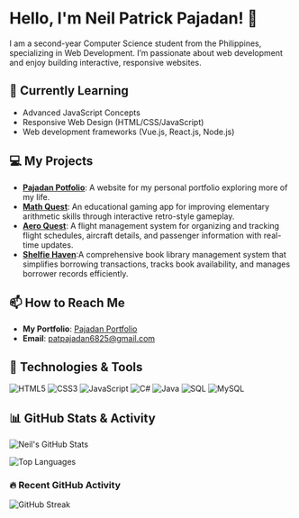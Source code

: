 # Hello, I'm Neil Patrick Pajadan! 👋

I am a second-year Computer Science student from the Philippines, specializing in Web Development. I’m passionate about web development and enjoy building interactive, responsive websites. 


## 🌱 Currently Learning
- Advanced JavaScript Concepts
- Responsive Web Design (HTML/CSS/JavaScript)
- Web development frameworks (Vue.js, React.js, Node.js)


## 💻 My Projects
- **[Pajadan Potfolio](https://github.com/Neil-Patrick/Pajadan-Portfolio)**: A website for my personal portfolio exploring more of my life.
- **[Math Quest](https://github.com/Neil-Patrick/Math-Quest)**: An educational gaming app for improving elementary arithmetic skills through interactive retro-style gameplay.
- **[Aero Quest](https://github.com/Neil-Patrick/Aero-Quest)**: A flight management system for organizing and tracking flight schedules, aircraft details, and passenger information with real-time updates.
- **[Shelfie Haven]((https://github.com/Neil-Patrick/Shelfie-Haven))**:A comprehensive book library management system that simplifies borrowing transactions, tracks book availability, and manages borrower records efficiently.


## 📫 How to Reach Me
- **My Portfolio**: [Pajadan Portfolio](https://pajadan-portfolio.netlify.app/)
-  **Email**: [patpajadan6825@gmail.com](mailto:patpajadan6825@gmail.com)


## 🔧 Technologies & Tools
![HTML5](https://img.shields.io/badge/-HTML5-E34F26?style=flat-square&logo=html5&logoColor=white)
![CSS3](https://img.shields.io/badge/-CSS3-1572B6?style=flat-square&logo=css3)
![JavaScript](https://img.shields.io/badge/-JavaScript-F7DF1E?style=flat-square&logo=javascript&logoColor=black)
![C#](https://img.shields.io/badge/-C%23-239120?style=flat-square&logo=c-sharp&logoColor=white)
![Java](https://img.shields.io/badge/-Java-007396?style=flat-square&logo=java&logoColor=white)
![SQL](https://img.shields.io/badge/-SQL-4479A1?style=flat-square&logo=sql&logoColor=white)
![MySQL](https://img.shields.io/badge/-MySQL-4479A1?style=flat-square&logo=mysql&logoColor=white)


## 📊 GitHub Stats & Activity

![Neil's GitHub Stats](https://github-readme-stats.vercel.app/api?username=Neil-Patrick&show_icons=true&theme=radical&count_private=true&hide_border=true&title_color=ff3068&icon_color=ff3068)

![Top Languages](https://github-readme-stats.vercel.app/api/top-langs/?username=Neil-Patrick&langs_count=8&theme=radical&hide_border=true&title_color=ff3068)


### 🔥 Recent GitHub Activity

<!--START_SECTION:activity-->
<!--END_SECTION:activity-->

![GitHub Streak](https://github-readme-streak-stats.herokuapp.com/?user=Neil-Patrick&theme=radical&hide_border=true)

